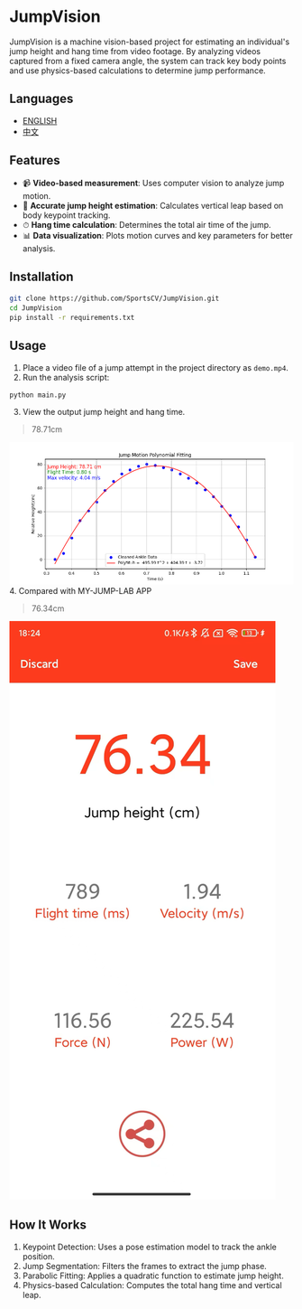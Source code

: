# JumpVision

JumpVision is a machine vision-based project for estimating an individual's jump height and hang time from video footage. By analyzing videos captured from a fixed camera angle, the system can track key body points and use physics-based calculations to determine jump performance.
## Languages
* [ENGLISH](README.md)
* [中文](README-zh.md)

## Features
- 📹 **Video-based measurement**: Uses computer vision to analyze jump motion.
- 🎯 **Accurate jump height estimation**: Calculates vertical leap based on body keypoint tracking.
- ⏱ **Hang time calculation**: Determines the total air time of the jump.
- 📊 **Data visualization**: Plots motion curves and key parameters for better analysis.

## Installation
```sh
git clone https://github.com/SportsCV/JumpVision.git
cd JumpVision
pip install -r requirements.txt
```
## Usage
1.	Place a video file of a jump attempt in the project directory as `demo.mp4`.
2. Run the analysis script:
```shell
python main.py
```
3. View the output jump height and hang time.

> 78.71cm

![img.png](demo_result.png)
4. Compared with MY-JUMP-LAB APP

> 76.34cm

![img.png](my_jump_lab.png)
## How It Works
1. Keypoint Detection: Uses a pose estimation model to track the ankle position.
2. Jump Segmentation: Filters the frames to extract the jump phase.
3. Parabolic Fitting: Applies a quadratic function to estimate jump height.
4. Physics-based Calculation: Computes the total hang time and vertical leap.
